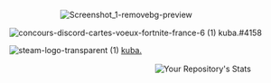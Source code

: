 ### 

ㅤㅤㅤㅤㅤㅤㅤ![Screenshot_1-removebg-preview](https://user-images.githubusercontent.com/119539361/204930166-0ec516a9-d5d4-452c-83fd-95825ce3cf79.png)


![concours-discord-cartes-voeux-fortnite-france-6 (1)](https://user-images.githubusercontent.com/119539361/204930496-1558a17c-b9d6-4a38-b570-03787aec0e62.png)
 kuba.#4158

![steam-logo-transparent (1)](https://user-images.githubusercontent.com/119539361/204930659-dd631d05-2469-44c4-af9d-51283f151d56.png) [kuba.](https://steamcommunity.com/id/dead_nxthing/)



ㅤㅤㅤㅤㅤㅤㅤㅤㅤㅤㅤㅤㅤㅤㅤㅤㅤㅤㅤㅤ![Your Repository's Stats](https://github-readme-stats.vercel.app/api/top-langs/?username=deadnxthing&theme=dark)



<!--
**deadnxthing/deadnxthing** is a ✨ _special_ ✨ repository because its `README.md` (this file) appears on your GitHub profile.

Here are some ideas to get you started:

- 🔭 I’m currently working on ...
- 🌱 I’m currently learning ...
- 👯 I’m looking to collaborate on ...
- 🤔 I’m looking for help with ...
- 💬 Ask me about ...
- 📫 How to reach me: ...
- 😄 Pronouns: ...
- ⚡ Fun fact: ...
-->
